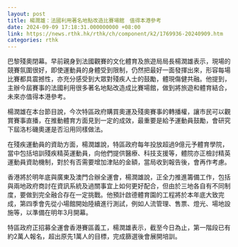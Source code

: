 ```yaml
---
layout: post
title: 楊潤雄：法國利用著名地點改造比賽場館　值得本港參考
date: 2024-09-09 17:18:31.000000000 +08:00
link: https://news.rthk.hk/rthk/ch/component/k2/1769936-20240909.htm
categories: rthk
---
```


巴黎殘奧閉幕。早前親身到法國觀賽的文化體育及旅遊局局長楊潤雄表示，現場的競賽氛圍很好，即使運動員的身體受到限制，仍然把最好一面發揮出來，形容每場比賽都具震撼性，亦充分感受到大眾對殘疾人士的鼓勵，體現傷健共融。他提到，主辦今屆賽事的法國利用很多著名地點改造成比賽場館，做到將旅遊和體育結合，未來亦值得本港參考。

楊潤雄在本台節目說，今次特區政府購買奧運及殘奧賽事的轉播權，讓市民可以觀賞賽事直播，在推動體育方面見到一定的成效，最重要是給予運動員鼓勵，會研究下屆洛杉磯奧運是否沿用同樣做法。

在殘疾運動員的資助方面，楊潤雄說，特區政府每年投放超過9億元予體育學院，當中包括培訓殘疾精英運動員，向他們提供醫療、科技支援等，體院亦正檢討精英運動員資助機制，對於有否需要增加津貼的金額，當局收到報告後，會再作考慮。

香港將於明年底與廣東及澳門合辦全運會，楊潤雄說，正全力推進籌備工作，包括與兩地政府商討在資訊系統及過關事宜上如何更好配合，但由於三地各自有不同制度，要做到完全融合存在一定挑戰。他預計啟德體育園的工程將於本年底大致完成，第四季會先從小場館開始陸續進行測試，例如人流管理、售票、燈光、場地設施等，以準備在明年3月開幕。

特區政府正招募全運會香港賽區義工，楊潤雄表示，截至今日為止，第一階段已有約2萬人報名，超出原先1萬人的目標，完成篩選後會展開培訓。
